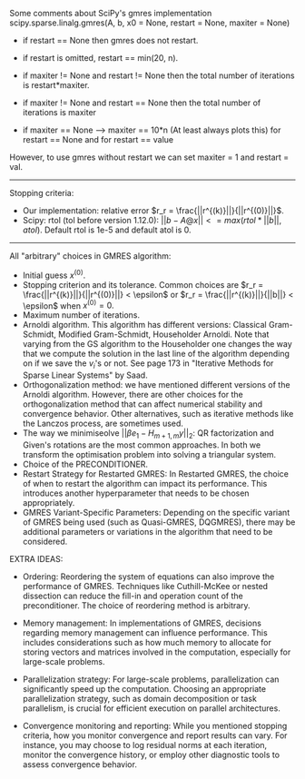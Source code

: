Some comments about SciPy's gmres implementation scipy.sparse.linalg.gmres(A, b, x0 = None, restart = None, maxiter = None)

- if restart == None then gmres does not restart.
- if restart is omitted, restart == min(20, n).

- if maxiter != None and restart != None then the total number of iterations is restart*maxiter.
- if maxiter != None and restart == None then the total number of iterations is maxiter
- if maxiter == None --> maxiter == 10*n (At least always plots this) for restart == None and for restart == value

However, to use gmres without restart we can set maxiter = 1 and restart = val.

---------------------------------------------

Stopping criteria:
- Our implementation: relative error $r_r = \frac{||r^{(k)}||}{||r^{(0)}||}$.
- Scipy: rtol (tol before version 1.12.0): $||b - A @ x|| <= max(rtol*||b||, atol)$. Default rtol is 1e-5 and default atol is 0.

---------------------------------------------

All "arbitrary" choices in GMRES algorithm:
- Initial guess $x^{(0)}$.
- Stopping criterion and its tolerance. Common choices are $r_r = \frac{||r^{(k)}||}{||r^{(0)}||} < \epsilon$ or $r_r = \frac{||r^{(k)}||}{||b||} < \epsilon$ when $x^{(0)}=0.$
- Maximum number of iterations.
- Arnoldi algorithm. This algorithm has different versions: Classical Gram-Schmidt, Modified Gram-Schmidt, Householder Arnoldi. Note that varying from the GS algorithm to the Householder one changes the way that we compute the solution in the last line of the algorithm depending on if we save the $v_i$'s or not. See page 173 in "Iterative Methods for Sparse Linear Systems" by Saad.
- Orthogonalization method: we have mentioned different versions of the Arnoldi algorithm. However, there are other choices for the orthogonalization method that can affect numerical stability and convergence behavior. Other alternatives, such as iterative methods like the Lanczos process, are sometimes used.
- The way we minimiseolve $||\beta e_1 - H_{m+1,m}y||_2$: QR factorization and Given's rotations are the most common approaches. In both we transform the optimisation problem into solving a triangular system.
- Choice of the PRECONDITIONER.
- Restart Strategy for Restarted GMRES: In Restarted GMRES, the choice of when to restart the algorithm can impact its performance. This introduces another hyperparameter that needs to be chosen appropriately.
- GMRES Variant-Specific Parameters: Depending on the specific variant of GMRES being used (such as Quasi-GMRES, DQGMRES), there may be additional parameters or variations in the algorithm that need to be considered.

EXTRA IDEAS:
- Ordering: Reordering the system of equations can also improve the performance of GMRES. Techniques like Cuthill-McKee or nested dissection can reduce the fill-in and operation count of the preconditioner. The choice of reordering method is arbitrary.

- Memory management: In implementations of GMRES, decisions regarding memory management can influence performance. This includes considerations such as how much memory to allocate for storing vectors and matrices involved in the computation, especially for large-scale problems.

- Parallelization strategy: For large-scale problems, parallelization can significantly speed up the computation. Choosing an appropriate parallelization strategy, such as domain decomposition or task parallelism, is crucial for efficient execution on parallel architectures.

- Convergence monitoring and reporting: While you mentioned stopping criteria, how you monitor convergence and report results can vary. For instance, you may choose to log residual norms at each iteration, monitor the convergence history, or employ other diagnostic tools to assess convergence behavior.
